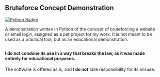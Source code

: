 ## Bruteforce Concept Demonstration
[![Python Badge](https://img.shields.io/badge/Made_with_Python-FFDF58?logo=python&labelColor=white)](https://python.org/)

A demonstration written in Python of the concept of bruteforcing a website or email login, assigned as a pet project for my work. It is not meant to be used as a practical tool, but as an educational demonstration.

##
#### I do not condone its use in a way that breaks the law, as it was made entirely for educational purposes.
The software is offered as is, and **I do not** take responsibility for its misuse.
